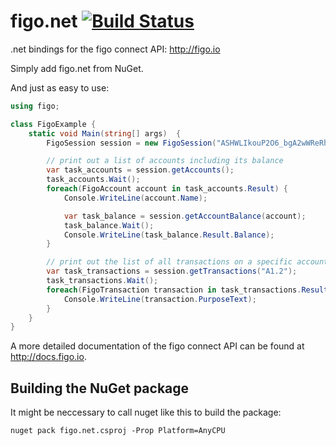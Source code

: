 figo.net [![Build Status](https://travis-ci.org/figo-connect/net-figo.png)](https://travis-ci.org/figo-connect/net-figo)
===========

.net bindings for the figo connect API: http://figo.io

Simply add figo.net from NuGet.

And just as easy to use:
```csharp
using figo;

class FigoExample {
	static void Main(string[] args)  {
        FigoSession session = new FigoSession("ASHWLIkouP2O6_bgA2wWReRhletgWKHYjLqDaqb0LFfamim9RjexTo22ujRIP_cjLiRiSyQXyt2kM1eXU2XLFZQ0Hro15HikJQT_eNeT_9XQ");

		// print out a list of accounts including its balance
        var task_accounts = session.getAccounts();
        task_accounts.Wait();
        foreach(FigoAccount account in task_accounts.Result) {
            Console.WriteLine(account.Name);

            var task_balance = session.getAccountBalance(account);
            task_balance.Wait();
            Console.WriteLine(task_balance.Result.Balance);
		}

		// print out the list of all transactions on a specific account
        var task_transactions = session.getTransactions("A1.2");
        task_transactions.Wait();
		foreach(FigoTransaction transaction in task_transactions.Result) {
			Console.WriteLine(transaction.PurposeText);
		}
	}
}
```

A more detailed documentation of the figo connect API can be found at http://docs.figo.io.

Building the NuGet package
--------------------------

It might be neccessary to call nuget like this to build the package:
```
nuget pack figo.net.csproj -Prop Platform=AnyCPU
```